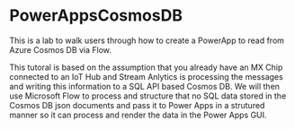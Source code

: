 # PowerAppsCosmosDB
This is a lab to walk users through how to create a PowerApp to read from Azure Cosmos DB via Flow.

This tutoral is based on the assumption that you already have an MX Chip connected to an IoT Hub and Stream Anlytics is processing the messages and writing this information to a SQL API based Cosmos DB.  We will then use Microsoft Flow to process and structure that no SQL data stored in the Cosmos DB json documents and pass it to Power Apps in a strutured manner so it can process and render the data in the Power Apps GUI.  
